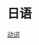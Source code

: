 # 日语

[动词](%E6%97%A5%E8%AF%AD%20967d384f2ed4433ba60221a3fa00a17b/%E5%8A%A8%E8%AF%8D%20c9fffe1dcd5149f1a1cd5ea7e4ef4866.md)